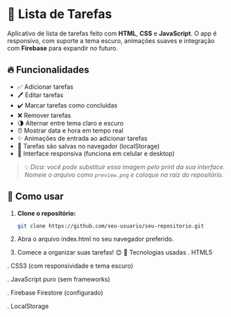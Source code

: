# 📝 Lista de Tarefas

Aplicativo de lista de tarefas feito com **HTML**, **CSS** e **JavaScript**. O app é responsivo, com suporte a tema escuro, animações suaves e integração com **Firebase** para expandir no futuro.

## 🔥 Funcionalidades

- ✅ Adicionar tarefas
- 🖊️ Editar tarefas
- ✔️ Marcar tarefas como concluídas
- ❌ Remover tarefas
- 🌗 Alternar entre tema claro e escuro
- ⏰ Mostrar data e hora em tempo real
- ✨ Animações de entrada ao adicionar tarefas
- 💾 Tarefas são salvas no navegador (localStorage)
- 📱 Interface responsiva (funciona em celular e desktop)


> 💡 *Dica: você pode substituir essa imagem pelo print da sua interface. Nomeie o arquivo como `preview.png` e coloque na raiz do repositório.*

## 🚀 Como usar

1. **Clone o repositório:**

   ```bash
   git clone https://github.com/seu-usuario/seu-repositorio.git

2. Abra o arquivo index.html no seu navegador preferido.

3. Comece a organizar suas tarefas! 😊
🧠 Tecnologias usadas
. HTML5

. CSS3 (com responsividade e tema escuro)

. JavaScript puro (sem frameworks)

. Firebase Firestore (configurado)

. LocalStorage
